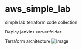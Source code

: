 # aws_simple_lab
simple lab terraform code collection

Deploy jenkins server folder

Terraform architecture
![image](https://github.com/user-attachments/assets/c849e199-cd5d-42f3-b748-9ca46b09d54d)

